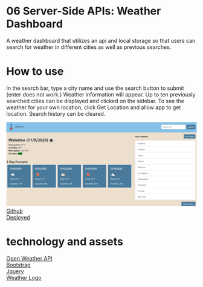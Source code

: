 


# 06 Server-Side APIs: Weather Dashboard

A weather dashboard that utilizes an api and local storage so that users can search for weather in different cities as well as previous searches.

# How to use

In the search bar, type a city name and use the search button to submit (enter does not work.) Weather information will appear. Up to ten previously searched cities can be displayed and clicked on the sidebar. To see the weather for your own location, click Get Location and allow app to get location. Search history can be cleared. 

![weather dashboard index](/assets/images/weather-dashboard.png)
<br>
[Github](https://github.com/Arkpeggs/Weather-API)
<br>
[Deployed](https://arkpeggs.github.io/Weather-API)

# technology and assets

[Open Weather API](https://openweathermap.org/)
<br>
[Bootstrap](https://getbootstrap.com/)
<br>
[Jquery](https://jquery.com/)
<br>
[Weather Logo](https://www.iconfinder.com/laurareen)

